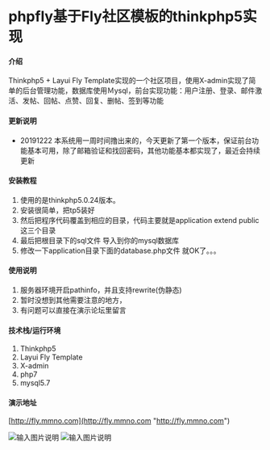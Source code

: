 # phpfly基于Fly社区模板的thinkphp5实现

#### 介绍
Thinkphp5 + Layui Fly Template实现的一个社区项目，使用X-admin实现了简单的后台管理功能，数据库使用Ｍysql，前台实现功能：用户注册、登录、邮件激活、发帖、回帖、点赞、回复、删帖、签到等功能

#### 更新说明

- 20191222 本系统用一周时间撸出来的，今天更新了第一个版本，保证前台功能基本可用，除了邮箱验证和找回密码，其他功能基本都实现了，最近会持续更新


#### 安装教程


1. 使用的是thinkphp5.0.24版本。  
2. 安装很简单，把tp5装好  
3. 然后把程序代码覆盖到相应的目录，代码主要就是application extend public 这三个目录  
4. 最后把根目录下的sql文件 导入到你的mysql数据库  
5. 修改一下application目录下面的database.php文件 就OK了。。。


#### 使用说明

1.  服务器环境开启pathinfo，并且支持rewrite(伪静态)
2.  暂时没想到其他需要注意的地方，
3.  有问题可以直接在演示论坛里留言


#### 技术栈/运行环境

1.  Thinkphp5
2.  Layui Fly Template
3.  X-admin
4.  php7
5.  mysql5.7



#### 演示地址

[http://fly.mmno.com](http://fly.mmno.com "http://fly.mmno.com")

![输入图片说明](https://images.gitee.com/uploads/images/2019/1222/201641_b30a01c9_593571.jpeg "前端")
![输入图片说明](https://images.gitee.com/uploads/images/2019/1222/201657_202c9dea_593571.jpeg "后端")

